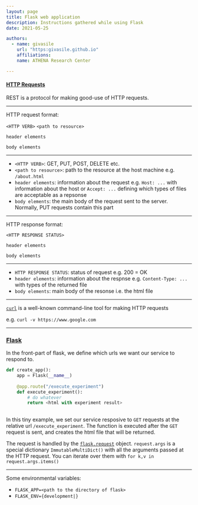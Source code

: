 ```yaml
---
layout: page
title: Flask web application
description: Instructions gathered while using Flask
date: 2021-05-25

authors:
  - name: givasile
    url: "https:givasile.github.io"
    affiliations:
    name: ATHENA Research Center

---
```


#### [HTTP Requests](https://code.tutsplus.com/tutorials/a-beginners-guide-to-http-and-rest--net-16340)

REST is a protocol for making good-use of HTTP requests.



-------------------------------------------------------------------------------
HTTP request format:

`<HTTP VERB>` `<path to resource>`

`header elements`

`body elements`

-------------------------------------------------------------------------------

* `<HTTP VERB>`: GET, PUT, POST, DELETE etc.
* `<path to resource>`: path to the resource at the host machine e.g. `/about.html`
* `header elements`: information about the request e.g. `Host: ...` with information about the host or `Accept: ...` defining which types of files are acceptable as a repsonse
* `body elements`: the main body of the request sent to the server. Normally, PUT requests contain this part

-------------------------------------------------------------------------------

HTTP response format:

`<HTTP RESPONSE STATUS>`

`header elements`

`body elements`

-------------------------------------------------------------------------------

* `HTTP RESPONSE STATUS`: status of request e.g. 200 = OK
* `header elements`: information about the respnse e.g. `Content-Type: ...` with types of the returned file
* `body elements`: main body of the resonse i.e. the html file 


-------------------------------------------------------------------------------

[`curl`](https://flaviocopes.com/http-curl/) is a well-known command-line tool for making HTTP requests

e.g. `curl -v https://www.google.com` 

-------------------------------------------------------------------------------

### [Flask](https://flask.palletsprojects.com/en/2.0.x/)

In the front-part of flask, we define which urls we want our service to respond to.

``` Python
def create_app():
	app = Flask(__name__)
	
	@app.route("/execute_experiment")
	def execute_experiment():
		# do whatever
		return <html with experiment result>
	
```

In this tiny example, we set our service resposive to `GET` requests at the relative url `/execute_experiment`. The function is executed after the `GET` request is sent, and creates the html file that will be returned.


The request is handled by the [`flask.request`](https://flask.palletsprojects.com/en/latest/quickstart/#the-request-object) object. `request.args` is a special dictionary `ImmutableMultiDict()` with all the arguments passed at the HTTP request. You can iterate over them with `for k,v in request.args.items()`

-------------------------------------------------------------------------------

Some environmental variables:

* `FLASK_APP=<path to the directory of flask>`
* `FLASK_ENV={development|}`
